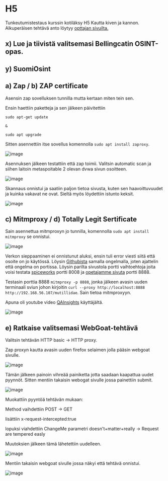 # H5

Tunkeutumistestaus kurssin kotiläksy H5 Kautta kiven ja kannon. Alkuperäisen tehtävä anto löytyy [opttajan sivuilta.](https://terokarvinen.com/2022/tunkeutumistestaus-ict4tn027-3010-syksylla-2022/#h5-kautta-kiven-ja-kannon)



## x) Lue ja tiivistä valitsemasi Bellingcatin OSINT-opas.


## y) SuomiOsint



## a) Zap / b) ZAP certificate

Asensin zap sovelluksen tunnilla mutta kertaan miten tein sen.

Ensin haettiin paketteja ja sen jälkeen päivitettiin

```
sudo apt-get update

&

sudo apt upgrade

```
Sitten asennettiin itse sovellus komennolla `sudo apt install zaproxy`.

![image](https://user-images.githubusercontent.com/93308960/204091951-c0190b44-3d2a-4fea-9a90-e57774d04fb7.png)


Asennuksen jälkeen testattiin että zap toimii. Valitsin automatic scan ja siihen laitoin metaspoitable 2 olevan dvwa sivun osoitteen.

![image](https://user-images.githubusercontent.com/93308960/204102803-d9e26a93-cd6e-4446-8a9e-c63ddd74fb2b.png)


Skannaus onnistui ja saatiin paljon tietoa sivusta, kuten sen haavoittuvuudet ja kuinka vakavat ne ovat. Sieltä myös löydettiin istunto keksit.

![image](https://user-images.githubusercontent.com/93308960/204093507-ac7e091f-001a-471a-abf8-5220eb233ea4.png)



## c) Mitmproxy / d) Totally Legit Sertificate


Sain asennettua mitmproxyn jo tunnilla, komennolla `sudo apt install mitmproxy` se onnistui.


![image](https://user-images.githubusercontent.com/93308960/204095537-f75bb684-f12f-4331-996a-a773fe972e71.png)


Verkon sieppaaminen ei onnistunut aluksi, ensin tuli error viesti siitä että osoite on jo käytössä. Löysin [Githubista](https://github.com/mitmproxy/mitmproxy/issues/219) samalla ongelmalla, joten ajattelin että ongelma on portissa. Löysin parilta sivustola portti vaihtoehtoja joita voisi testata [spiceworks](https://community.spiceworks.com/topic/2031610-webcache-tcp-port-8080) portti 8008 ja [opetajamme sivuta](https://terokarvinen.com/2019/mitmproxy-on-kali-and-xubuntu-attack-and-testing/?fromSearch=mitmproxy) portti 8888.

Testasin porttia 8888 `mitmproxy -p 8888`, jonka jälkeen avasin uuden terminaali sviun johon kirjoitin `curl --proxy http://localhost:8888 http://192.168.56.107/mutillidae`. Sain tietoa mitmproxyyn.

Apuna oli youtube video [QAInsights](https://www.youtube.com/watch?v=igcsLKDfssw) käyttäjältä.

![image](https://user-images.githubusercontent.com/93308960/204105607-22d05c72-b8f9-46b4-acaa-1b15068ca194.png)



## e) Ratkaise valitsemasi WebGoat-tehtävä

Valitsin tehtävän HTTP basic -> HTTP proxy.

 Zap proxyn kautta avasin uuden firefox selaimen jolla pääsin webgoat sivulle. 

![image](https://user-images.githubusercontent.com/93308960/204103225-7f452ce3-2c75-4b0a-a956-f6bac3cc7e6c.png)

Tämän jälkeen painoin vihreää painiketta jotta saadaan kaapattua uudet pyynnöt. Sitten mentiin takaisin webogat sivulle jossa painettiin submit.  

![image](https://user-images.githubusercontent.com/93308960/204101258-46a93ccd-4855-4a95-af81-412d61ad120b.png)

Muokattiin pyyntöä tehtävän mukaan:

Method vaihdettiin POST -> GET

lisättiin x-request-intercepted:true

lopuksi viahdettiin ChangeMe parametri doesn't+matter+really -> Request are tempered easly

Muutoksien jälkeen tämä lähetettiin uudelleen.

![image](https://user-images.githubusercontent.com/93308960/204101160-4f571f4d-c3fc-49e8-bbdb-1eaf63d4e027.png)

Mentiin takaisin webgoat sivulle jossa näkyi että tehtävä onnistui.

![image](https://user-images.githubusercontent.com/93308960/204101188-15319dde-af5e-4e20-9691-8411636666f1.png)

